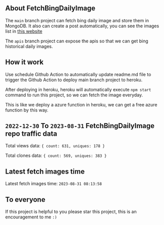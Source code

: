 ## About FetchBingDailyImage

The `main` branch project can fetch bing daily image and store them in MongoDB.
It also can create a post automatically, you can see the images list in [this website](https://oursalbum.netlify.app)

The `apis` branch project can expose the apis so that we can get bing historical daily images.

## How it work

Use schedule Github Action to automatically update readme.md file to trigger the Github Action to deploy main branch project to heroku.

After deploying in heroku, heroku will automatically execute `npm start` command to run this project, so we can fetch the image everyday.

This is like we deploy a azure function in heroku, we can get a free azure function by this way.

## `2022-12-30` To `2023-08-31` FetchBingDailyImage repo traffic data

Total views data: `{ count: 631, uniques: 178 }`

Total clones data: `{ count: 569, uniques: 383 }`

## Latest fetch images time

Latest fetch images time: `2023-08-31 08:13:58`

## To everyone

If this project is helpful to you please star this project, this is an encouragement to me `:)`



